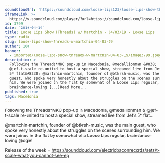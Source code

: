 ```yaml
---
soundCloudUrl: 'https://soundcloud.com/loose-lips123/loose-lips-show-threads-w-martchin-040319'
iframeLink: >-
  https://w.soundcloud.com/player/?url=https://soundcloud.com/loose-lips123/loose-lips-show-threads-w-martchin-040319&color=00aabb&auto_play=false&hide_related=false&show_comments=true&show_user=true&show_reposts=false
id: 3799
date: '2019-04-14'
title: Loose Lips Show (Threads) w/ Martchin - 04/03/19 - Loose Lips
type: radio
slug: loose-lips-show-threads-w-martchin-04-03-19
author: 100
banner:
  - imported/loose-lips-show-threads-w-martchin-04-03-19/image3799.jpeg
description: >-
  Following the Threads*MKC pop-up in Macedonia, @medallionman &#038;
  @jef-t-scale re-united to host a special show, streamed live from Jef&#8217;s
  5* flat&#8230; @martchin-martchin, founder of @btkrsh-music, was the main
  guest, who spoke very honestly about the struggles on the scenes surrounding
  him. We were joined in the flat by somewhat of a Loose Lips regular,
  braindance-loving [...]Read More...
published: true
tags: Macedonia
---
```

Following the Threads\*MKC pop-up in Macedonia, @medallionman & @jef-t-scale re-united to host a special show, streamed live from Jef’s 5\* flat…

@martchin-martchin, founder of @btkrsh-music, was the main guest, who spoke very honestly about the struggles on the scenes surrounding him. We were joined in the flat by somewhat of a Loose Lips regular, braindance-loving @ogie!

Release of the week = https://soundcloud.com/electricbaconrecords/sets/t-scale-what-you-cannot-see-ep